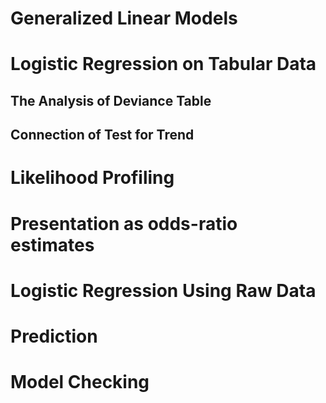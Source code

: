 # Generalized Linear Models

# Logistic Regression on Tabular Data

## The Analysis of Deviance Table

## Connection of Test for Trend

# Likelihood Profiling

# Presentation as odds-ratio estimates

# Logistic Regression Using Raw Data

# Prediction

# Model Checking
